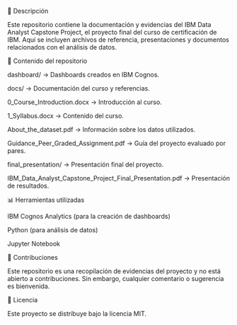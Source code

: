 📌 Descripción

Este repositorio contiene la documentación y evidencias del IBM Data Analyst Capstone Project, el proyecto final del curso de certificación de IBM. Aquí se incluyen archivos de referencia, presentaciones y documentos relacionados con el análisis de datos.

📂 Contenido del repositorio

dashboard/ → Dashboards creados en IBM Cognos.

docs/ → Documentación del curso y referencias.

0_Course_Introduction.docx → Introducción al curso.

1_Syllabus.docx → Contenido del curso.

About_the_dataset.pdf → Información sobre los datos utilizados.

Guidance_Peer_Graded_Assignment.pdf → Guía del proyecto evaluado por pares.

final_presentation/ → Presentación final del proyecto.

IBM_Data_Analyst_Capstone_Project_Final_Presentation.pdf → Presentación de resultados.

📊 Herramientas utilizadas

IBM Cognos Analytics (para la creación de dashboards)

Python (para análisis de datos)

Jupyter Notebook

📢 Contribuciones

Este repositorio es una recopilación de evidencias del proyecto y no está abierto a contribuciones. Sin embargo, cualquier comentario o sugerencia es bienvenida.

📝 Licencia

Este proyecto se distribuye bajo la licencia MIT.
